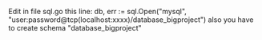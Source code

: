 Edit in file sql.go this line:
db, err := sql.Open("mysql", "user:password@tcp(localhost:xxxx)/database_bigproject")
also you have to create schema "database_bigproject"

